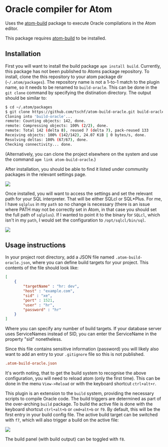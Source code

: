 # Oracle compiler for Atom

Uses the [atom-build](https://atom.io/packages/build) package to execute Oracle compilations in the Atom editor.

This package requires [atom-build](https://atom.io/packages/build) to be installed.

## Installation

First you will want to install the build package `apm install build`. Currently, this package has not been published to Atoms package repository. To install, clone the this repository to your atom package dir (`~/.atom/packages`). The repository name is not a 1-to-1 match to the plugin name, so it needs to be renamed to `build-oracle`. This can be done in the `git clone` command by specifying the distination directory. The output should be similar to:

```bash
$ cd ~/.atom/packages
$ git clone https://github.com/tschf/atom-build-oracle.git build-oracle
Cloning into 'build-oracle'...
remote: Counting objects: 142, done.
remote: Compressing objects: 100% (2/2), done.
remote: Total 142 (delta 8), reused 7 (delta 7), pack-reused 133
Receiving objects: 100% (142/142), 24.07 KiB | 0 bytes/s, done.
Resolving deltas: 100% (67/67), done.
Checking connectivity... done.
```

(Alternatively, you can clone the project elsewhere on the system and use the command `apm link atom-build-oracle`.)

After installation, you should be able to find it listed under community packages in the relevant settings page.

![](https://cloud.githubusercontent.com/assets/1747643/11413140/e4b75b26-9439-11e5-86f5-7bb7dcb19b39.png)

Once installed, you will want to access the settings and set the relevant path for your SQL interpreter. That will be either SQLcl or SQL*Plus. For me, I have `sqlplus` in my `path` so no change is necessary (there is an issue where PATH may not be correctly set in Atom, in that case you should set the full path of `sqlplus`). If I wanted to point it to the binary for `SQLcl`, which isn't in my `path`, I would set the configuration to `/opt/sqlcl/bin/sql`.

![](https://cloud.githubusercontent.com/assets/1747643/11413201/79fcaa10-943a-11e5-881f-1715ef163e29.png)

## Usage instructions

In your project root directory, add a JSON file named `.atom-build-oracle.json`, where you can define build targets for your project. This contents of the file should look like:

```json
[
    {
        "targetName" : "hr: dev",
        "host" : "example.com",
        "sid" : "xe",
        "port" : 1521,
        "user" : "hr",
        "password" : "hr"
    }
]
```

Where you can specify any number of build targets.
If your database server uses ServiceNames instead of SID, you can enter the ServiceName in the property "sid" nonetheless.

Since this file contains sensitive information (password) you will likely also want to add an entry to your `.gitignore` file so this is not published.

```conf
.atom-build-oracle.json
```

It's worth noting, that to get the build system to recognise the above configuration, you will need to reload atom (only the first time). This can be done in the menu `View->Reload` or with the keyboard shortcut `ctrl+alt+r`.

This plugin is an extension to the `build` system, providing the necessary scripts to compile Oracle code. The build triggers are determined as part of the over-arching `build` package. To build the active file is done with the keyboard shortcut `ctrl+alt+b` or `cmd+alt+b` or `f9`. By default, this will be the first entry in your build config file. The active build target can be switched with `f7`, which will also trigger a build on the active file:

![](https://cloud.githubusercontent.com/assets/1747643/15595301/2eeb787e-2401-11e6-9b89-f138d261c122.png)

The build panel (with build output) can be toggled with `f8`.

